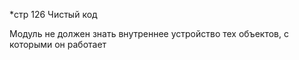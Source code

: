 *стр 126 Чистый код

Модуль нe должен знать внутреннее устройство тех объектов, с которыми он работает